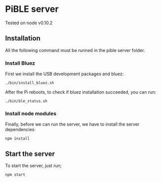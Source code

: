 # PiBLE server

Tested on node v0.10.2

## Installation

All the following command must be runned in the pible server folder.

### Install Bluez

First we install the USB development packages and bluez:

    ./bin/install_bluez.sh

After the Pi reboots, to check if bluez installation succeeded, you can run:

    ./bin/ble_status.sh

### Install node modules

Finally, before we can run the server, we have to install the server dependencies:

    npm install


## Start the server

To start the server, just run;

    npm start
